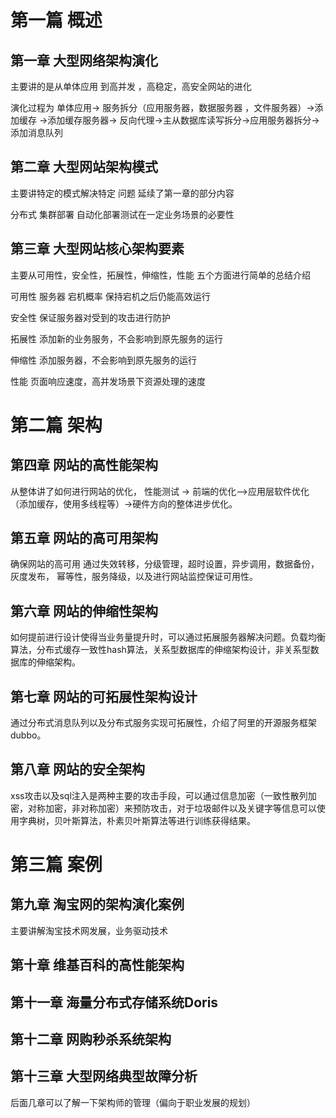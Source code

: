 # 第一篇 概述

## 第一章 大型网络架构演化 

主要讲的是从单体应用 到高并发 ，高稳定，高安全网站的进化

演化过程为 单体应用-> 服务拆分（应用服务器，数据服务器 ，文件服务器）->添加缓存 ->添加缓存服务器-> 反向代理->主从数据库读写拆分->应用服务器拆分->添加消息队列

## 第二章 大型网站架构模式

主要讲特定的模式解决特定 问题  延续了第一章的部分内容 

分布式 集群部署 自动化部署测试在一定业务场景的必要性

## 第三章 大型网站核心架构要素

主要从可用性，安全性，拓展性，伸缩性，性能 五个方面进行简单的总结介绍

可用性 服务器 宕机概率 保持宕机之后仍能高效运行

安全性 保证服务器对受到的攻击进行防护

拓展性 添加新的业务服务，不会影响到原先服务的运行

伸缩性 添加服务器，不会影响到原先服务的运行

性能  页面响应速度，高并发场景下资源处理的速度



# 第二篇 架构

## 第四章 网站的高性能架构

从整体讲了如何进行网站的优化， 性能测试 -> 前端的优化—>应用层软件优化（添加缓存，使用多线程等）->硬件方向的整体进步优化。



## 第五章 网站的高可用架构

确保网站的高可用 通过失效转移，分级管理，超时设置，异步调用，数据备份，灰度发布， 幂等性，服务降级，以及进行网站监控保证可用性。



## 第六章 网站的伸缩性架构

如何提前进行设计使得当业务量提升时，可以通过拓展服务器解决问题。负载均衡算法，分布式缓存一致性hash算法，关系型数据库的伸缩架构设计，非关系型数据库的伸缩架构。



## 第七章 网站的可拓展性架构设计

通过分布式消息队列以及分布式服务实现可拓展性，介绍了阿里的开源服务框架 dubbo。



## 第八章 网站的安全架构

xss攻击以及sql注入是两种主要的攻击手段，可以通过信息加密（一致性散列加密，对称加密，非对称加密）来预防攻击，对于垃圾邮件以及关键字等信息可以使用字典树，贝叶斯算法，朴素贝叶斯算法等进行训练获得结果。





# 第三篇 案例

## 第九章 淘宝网的架构演化案例 

主要讲解淘宝技术网发展，业务驱动技术 

## 第十章 维基百科的高性能架构

## 第十一章 海量分布式存储系统Doris

## 第十二章 网购秒杀系统架构

## 第十三章 大型网络典型故障分析

后面几章可以了解一下架构师的管理（偏向于职业发展的规划）





